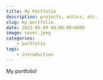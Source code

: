 ```yaml
---
title: My Portfolio
description: projects, antics, etc.
slug: my-portfolio
date: 2022-05-09 00:00:00+0000
image: cover.jpeg
categories:
    - portfolio
tags:
    - introduction
---
```


My portfolio!